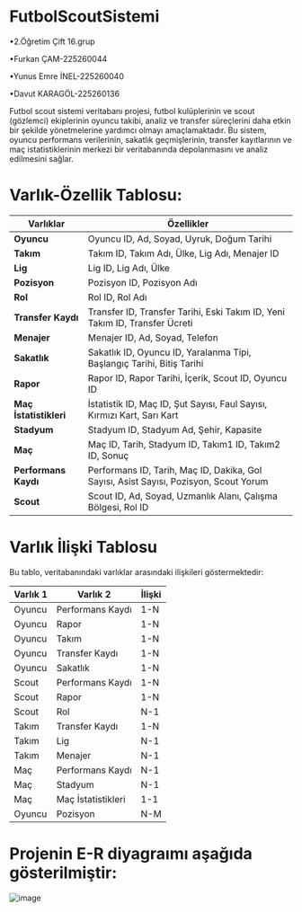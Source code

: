 # FutbolScoutSistemi
•2.Öğretim Çift 16.grup

•Furkan ÇAM-225260044

•Yunus Emre İNEL-225260040

•Davut KARAGÖL-225260136

Futbol scout sistemi veritabanı projesi, futbol kulüplerinin ve scout (gözlemci) ekiplerinin oyuncu takibi, analiz ve transfer süreçlerini daha etkin bir şekilde yönetmelerine yardımcı olmayı amaçlamaktadır. Bu sistem, oyuncu performans verilerinin, sakatlık geçmişlerinin, transfer kayıtlarının ve maç istatistiklerinin merkezi bir veritabanında depolanmasını ve analiz edilmesini sağlar.

# Varlık-Özellik Tablosu:

| **Varlıklar**           | **Özellikler**                                                                                                      |
|-------------------------|----------------------------------------------------------------------------------------------------------------------|
| **Oyuncu**              | Oyuncu ID, Ad, Soyad, Uyruk, Doğum Tarihi                                                                          |
| **Takım**               | Takım ID, Takım Adı, Ülke, Lig Adı, Menajer ID                                                                      |
| **Lig**                 | Lig ID, Lig Adı, Ülke                                                                                               |
| **Pozisyon**            | Pozisyon ID, Pozisyon Adı                                                                                           |
| **Rol**                 | Rol ID, Rol Adı                                                                                                     |
| **Transfer Kaydı**      | Transfer ID, Transfer Tarihi, Eski Takım ID, Yeni Takım ID, Transfer Ücreti                                        |
| **Menajer**             | Menajer ID, Ad, Soyad, Telefon                                                                                      |
| **Sakatlık**            | Sakatlık ID, Oyuncu ID, Yaralanma Tipi, Başlangıç Tarihi, Bitiş Tarihi                                             |
| **Rapor**               | Rapor ID, Rapor Tarihi, İçerik, Scout ID, Oyuncu ID                                                                 |
| **Maç İstatistikleri**  | İstatistik ID, Maç ID, Şut Sayısı, Faul Sayısı, Kırmızı Kart, Sarı Kart                                           |
| **Stadyum**             | Stadyum ID, Stadyum Ad, Şehir, Kapasite                                                                            |
| **Maç**                 | Maç ID, Tarih, Stadyum ID, Takım1 ID, Takım2 ID, Sonuç                                                             |
| **Performans Kaydı**    | Performans ID, Tarih, Maç ID, Dakika, Gol Sayısı, Asist Sayısı, Pozisyon, Scout Yorum                              |
| **Scout**               | Scout ID, Ad, Soyad, Uzmanlık Alanı, Çalışma Bölgesi, Rol ID                                                       |

# Varlık İlişki Tablosu

Bu tablo, veritabanındaki varlıklar arasındaki ilişkileri göstermektedir:

| **Varlık 1** | **Varlık 2**           | **İlişki** |
|--------------|------------------------|------------|
| Oyuncu       | Performans Kaydı       | 1-N        |
| Oyuncu       | Rapor                  | 1-N        |
| Oyuncu       | Takım                  | 1-N        |
| Oyuncu       | Transfer Kaydı         | 1-N        |
| Oyuncu       | Sakatlık               | 1-N        |
| Scout        | Performans Kaydı       | 1-N        |
| Scout        | Rapor                  | 1-N        |
| Scout        | Rol                    | N-1        |
| Takım        | Transfer Kaydı         | 1-N        |
| Takım        | Lig                    | N-1        |
| Takım        | Menajer                | N-1        |
| Maç          | Performans Kaydı       | N-1        |
| Maç          | Stadyum                | N-1        |
| Maç          | Maç İstatistikleri     | 1-1        |
| Oyuncu       | Pozisyon               | N-M        |

# Projenin E-R diyagraımı aşağıda gösterilmiştir:

![image]()


